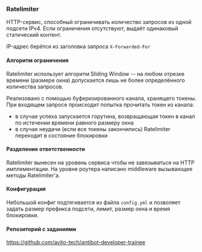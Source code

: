 ### Ratelimiter

HTTP-сервис, способный ограничивать количество запросов из одной подсети IPv4. Если ограничения отсутствуют, выдаёт одинаковый статический контент. 

IP-адрес берётся из заголовка запроса `X-Forwarded-For`

#### Алгоритм ограничения

Ratelimiter использует алгоритм Sliding Window -- на любом отрезке времени (размере окна) допускается лишь не более определённого количества запросов. 

Реализовано с помощью буферизированного канала, хранящего токены. При входящем запросе происходит попытка прочитать токен из канала:
- в случае успеха запускается горутина, возвращающая токен в канал по истечении времени равного размеру окна
- в случае неудачи (если все токены закончились) Ratelimiter переходит в состояние блокировки

#### Разделение ответственности

Ratelimiter вынесен на уровень сервиса чтобы не завязываться на HTTP имплементации. На уровне роутера написано middleware вызывающее методы Ratelimiter'а.

#### Конфигурация

Небольшой конфиг подтягивается из файла `config.yml` и позволяет задать размер префикса подсети, лимит, размер окна и время блокировки.

#### Репозиторий с заданиями

https://github.com/avito-tech/antibot-developer-trainee